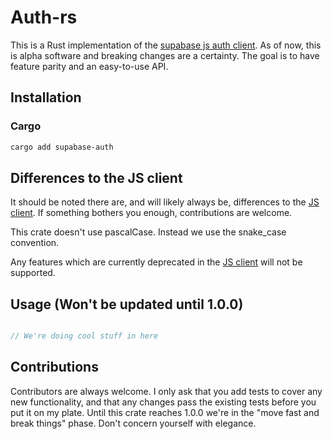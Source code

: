 # Auth-rs

This is a Rust implementation of the [supabase js auth client](https://github.com/supabase/gotrue-js). As of now, this is alpha software and breaking changes are a certainty. The goal is to have feature parity and an easy-to-use API. 

## Installation

### Cargo

```bash
cargo add supabase-auth 
```

## Differences to the JS client

It should be noted there are, and will likely always be, differences to the [JS client](https://github.com/supabase/gotrue-js). If something bothers you enough, contributions are welcome.

This crate doesn't use pascalCase. Instead we use the snake_case convention.

Any features which are currently deprecated in the [JS client](https://github.com/supabase/gotrue-js) will not be supported.

## Usage (Won't be updated until 1.0.0)

```rust

// We're doing cool stuff in here
```

## Contributions

Contributors are always welcome. I only ask that you add tests to cover any new functionality, and that any changes pass the existing tests before you put it on my plate. Until this crate reaches 1.0.0 we're in the "move fast and break things" phase. Don't concern yourself with elegance.
